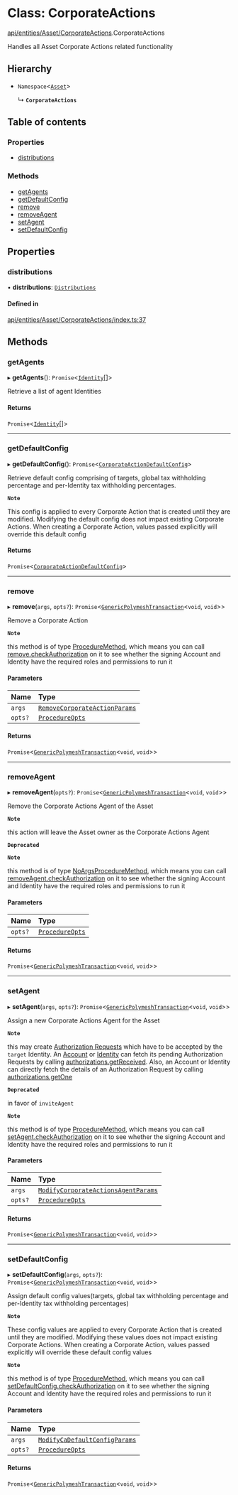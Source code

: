 # Class: CorporateActions

[api/entities/Asset/CorporateActions](../wiki/api.entities.Asset.CorporateActions).CorporateActions

Handles all Asset Corporate Actions related functionality

## Hierarchy

- `Namespace`<[`Asset`](../wiki/api.entities.Asset.Asset)\>

  ↳ **`CorporateActions`**

## Table of contents

### Properties

- [distributions](../wiki/api.entities.Asset.CorporateActions.CorporateActions#distributions)

### Methods

- [getAgents](../wiki/api.entities.Asset.CorporateActions.CorporateActions#getagents)
- [getDefaultConfig](../wiki/api.entities.Asset.CorporateActions.CorporateActions#getdefaultconfig)
- [remove](../wiki/api.entities.Asset.CorporateActions.CorporateActions#remove)
- [removeAgent](../wiki/api.entities.Asset.CorporateActions.CorporateActions#removeagent)
- [setAgent](../wiki/api.entities.Asset.CorporateActions.CorporateActions#setagent)
- [setDefaultConfig](../wiki/api.entities.Asset.CorporateActions.CorporateActions#setdefaultconfig)

## Properties

### distributions

• **distributions**: [`Distributions`](../wiki/api.entities.Asset.CorporateActions.Distributions.Distributions)

#### Defined in

[api/entities/Asset/CorporateActions/index.ts:37](https://github.com/PolymeshAssociation/polymesh-sdk/blob/339b7503/src/api/entities/Asset/CorporateActions/index.ts#L37)

## Methods

### getAgents

▸ **getAgents**(): `Promise`<[`Identity`](../wiki/api.entities.Identity.Identity)[]\>

Retrieve a list of agent Identities

#### Returns

`Promise`<[`Identity`](../wiki/api.entities.Identity.Identity)[]\>

___

### getDefaultConfig

▸ **getDefaultConfig**(): `Promise`<[`CorporateActionDefaultConfig`](../wiki/api.entities.Asset.CorporateActions.types.CorporateActionDefaultConfig)\>

Retrieve default config comprising of targets, global tax withholding percentage and per-Identity tax withholding percentages.

**`Note`**

 This config is applied to every Corporate Action that is created until they are modified. Modifying the default config
  does not impact existing Corporate Actions.
  When creating a Corporate Action, values passed explicitly will override this default config

#### Returns

`Promise`<[`CorporateActionDefaultConfig`](../wiki/api.entities.Asset.CorporateActions.types.CorporateActionDefaultConfig)\>

___

### remove

▸ **remove**(`args`, `opts?`): `Promise`<[`GenericPolymeshTransaction`](../wiki/types#genericpolymeshtransaction)<`void`, `void`\>\>

Remove a Corporate Action

**`Note`**

 this method is of type [ProcedureMethod](../wiki/types.ProcedureMethod), which means you can call [remove.checkAuthorization](../wiki/types.ProcedureMethod#checkauthorization)
  on it to see whether the signing Account and Identity have the required roles and permissions to run it

#### Parameters

| Name | Type |
| :------ | :------ |
| `args` | [`RemoveCorporateActionParams`](../wiki/api.procedures.types.RemoveCorporateActionParams) |
| `opts?` | [`ProcedureOpts`](../wiki/types.ProcedureOpts) |

#### Returns

`Promise`<[`GenericPolymeshTransaction`](../wiki/types#genericpolymeshtransaction)<`void`, `void`\>\>

___

### removeAgent

▸ **removeAgent**(`opts?`): `Promise`<[`GenericPolymeshTransaction`](../wiki/types#genericpolymeshtransaction)<`void`, `void`\>\>

Remove the Corporate Actions Agent of the Asset

**`Note`**

 this action will leave the Asset owner as the Corporate Actions Agent

**`Deprecated`**

 

**`Note`**

 this method is of type [NoArgsProcedureMethod](../wiki/types.NoArgsProcedureMethod), which means you can call [removeAgent.checkAuthorization](../wiki/types.NoArgsProcedureMethod#checkauthorization)
  on it to see whether the signing Account and Identity have the required roles and permissions to run it

#### Parameters

| Name | Type |
| :------ | :------ |
| `opts?` | [`ProcedureOpts`](../wiki/types.ProcedureOpts) |

#### Returns

`Promise`<[`GenericPolymeshTransaction`](../wiki/types#genericpolymeshtransaction)<`void`, `void`\>\>

___

### setAgent

▸ **setAgent**(`args`, `opts?`): `Promise`<[`GenericPolymeshTransaction`](../wiki/types#genericpolymeshtransaction)<`void`, `void`\>\>

Assign a new Corporate Actions Agent for the Asset

**`Note`**

 this may create [Authorization Requests](../wiki/api.entities.AuthorizationRequest.AuthorizationRequest) which have to be accepted by the `target` Identity.
  An [Account](../wiki/api.entities.Account.Account) or [Identity](../wiki/api.entities.Identity.Identity) can fetch its pending Authorization Requests by calling [authorizations.getReceived](../wiki/api.entities.common.namespaces.Authorizations.Authorizations#getreceived).
  Also, an Account or Identity can directly fetch the details of an Authorization Request by calling [authorizations.getOne](../wiki/api.entities.common.namespaces.Authorizations.Authorizations#getone)

**`Deprecated`**

 in favor of `inviteAgent`

**`Note`**

 this method is of type [ProcedureMethod](../wiki/types.ProcedureMethod), which means you can call [setAgent.checkAuthorization](../wiki/types.ProcedureMethod#checkauthorization)
  on it to see whether the signing Account and Identity have the required roles and permissions to run it

#### Parameters

| Name | Type |
| :------ | :------ |
| `args` | [`ModifyCorporateActionsAgentParams`](../wiki/api.procedures.types.ModifyCorporateActionsAgentParams) |
| `opts?` | [`ProcedureOpts`](../wiki/types.ProcedureOpts) |

#### Returns

`Promise`<[`GenericPolymeshTransaction`](../wiki/types#genericpolymeshtransaction)<`void`, `void`\>\>

___

### setDefaultConfig

▸ **setDefaultConfig**(`args`, `opts?`): `Promise`<[`GenericPolymeshTransaction`](../wiki/types#genericpolymeshtransaction)<`void`, `void`\>\>

Assign default config values(targets, global tax withholding percentage and per-Identity tax withholding percentages)

**`Note`**

 These config values are applied to every Corporate Action that is created until they are modified. Modifying these values
  does not impact existing Corporate Actions.
  When creating a Corporate Action, values passed explicitly will override these default config values

**`Note`**

 this method is of type [ProcedureMethod](../wiki/types.ProcedureMethod), which means you can call [setDefaultConfig.checkAuthorization](../wiki/types.ProcedureMethod#checkauthorization)
  on it to see whether the signing Account and Identity have the required roles and permissions to run it

#### Parameters

| Name | Type |
| :------ | :------ |
| `args` | [`ModifyCaDefaultConfigParams`](../wiki/api.procedures.types#modifycadefaultconfigparams) |
| `opts?` | [`ProcedureOpts`](../wiki/types.ProcedureOpts) |

#### Returns

`Promise`<[`GenericPolymeshTransaction`](../wiki/types#genericpolymeshtransaction)<`void`, `void`\>\>
